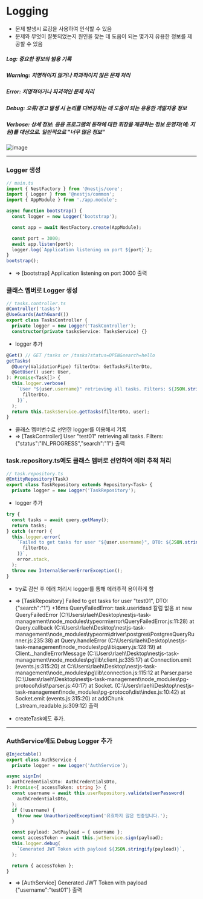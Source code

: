 # Logging
- 문제 발생시 로깅을 사용하여 인식할 수 있음
- 문제와 무엇이 잘못되었는지 원인을 찾는 데 도움이 되는 몇가지 유용한 정보를 제공할 수 있음


##### Log: 중요한 정보의 범용 기록
##### Warning: 치명적이지 않거나 파괴적이지 않은 문제 처리
##### Error: 치명적이거나 파괴적인 문제 처리
##### Debug: 오류/경고 발생 시 논리를 디버깅하는 데 도움이 되는 유용한 개발자용 정보
##### Verbose: 상세 정보: 응용 프로그램의 동작에 대한 휘장을 제공하는 정보 운영자(예: 지원)를 대상으로. 일반적으로 "너무 많은 정보"
![image](https://user-images.githubusercontent.com/23697868/105968282-3859c680-60ca-11eb-8bb5-94379e4cb21b.png)

---
### Logger 생성
```ts
// main.ts
import { NestFactory } from '@nestjs/core';
import { Logger } from '@nestjs/common';
import { AppModule } from './app.module';

async function bootstrap() {
  const logger = new Logger('bootstrap');

  const app = await NestFactory.create(AppModule);

  const port = 3000;
  await app.listen(port);
  logger.log(`Application listening on port ${port}`);
}
bootstrap();
```
- => [bootstrap] Application listening on port 3000 출력

### 클래스 멤버로 Logger 생성
```ts
// tasks.controller.ts
@Controller('tasks')
@UseGuards(AuthGuard())
export class TasksController {
  private logger = new Logger('TaskController');
  constructor(private tasksService: TasksService) {}
```
- logger 추가
```ts
@Get() // GET /tasks or /tasks?status=OPEN&search=hello
getTasks(
  @Query(ValidationPipe) filterDto: GetTasksFilterDto,
  @GetUser() user: User,
): Promise<Task[]> {
  this.logger.verbose(
    `User "${user.username}" retrieving all tasks. Filters: ${JSON.stringify(
      filterDto,
    )}`,
  );
  return this.tasksService.getTasks(filterDto, user);
}
```
- 클래스 멤버변수로 선언한 logger를 이용해서 기록
- => [TaskController] User "test01" retrieving all tasks. Filters: {"status":"IN_PROGRESS","search":"1"} 출력

### task.repository.ts에도 클래스 멤버로 선언하여 에러 추적 처리
```ts
// task.repository.ts
@EntityRepository(Task)
export class TaskRepository extends Repository<Task> {
  private logger = new Logger('TaskRepository');
```
- logger 추가
```ts
try {
  const tasks = await query.getMany();
  return tasks;
} catch (error) {
  this.logger.error(
    `Failed to get tasks for user "${user.username}", DTO: ${JSON.stringify(
      filterDto,
    )}`,
    error.stack,
  );
  throw new InternalServerErrorException();
}
```
- try로 감싼 후 에러 처리시 logger를 통해 에러추적 용이하게 함
- => [TaskRepository] Failed to get tasks for user "test01", DTO: {"search":"1"} +16ms
QueryFailedError: task.useridasd 칼럼 없음
    at new QueryFailedError (C:\Users\rlaeh\Desktop\nestjs-task-management\node_modules\typeorm\error\QueryFailedError.js:11:28)
    at Query.callback (C:\Users\rlaeh\Desktop\nestjs-task-management\node_modules\typeorm\driver\postgres\PostgresQueryRunner.js:235:38)
    at Query.handleError (C:\Users\rlaeh\Desktop\nestjs-task-management\node_modules\pg\lib\query.js:128:19)
    at Client._handleErrorMessage (C:\Users\rlaeh\Desktop\nestjs-task-management\node_modules\pg\lib\client.js:335:17)
    at Connection.emit (events.js:315:20)
    at C:\Users\rlaeh\Desktop\nestjs-task-management\node_modules\pg\lib\connection.js:115:12
    at Parser.parse (C:\Users\rlaeh\Desktop\nestjs-task-management\node_modules\pg-protocol\dist\parser.js:40:17)
    at Socket.<anonymous> (C:\Users\rlaeh\Desktop\nestjs-task-management\node_modules\pg-protocol\dist\index.js:10:42)
    at Socket.emit (events.js:315:20)
    at addChunk (_stream_readable.js:309:12)  출력

- createTask에도 추가.

---
### AuthService에도 Debug Logger 추가
```ts
@Injectable()
export class AuthService {
  private logger = new Logger('AuthService');
```
```ts
async signIn(
  authCredentialsDto: AuthCredentialsDto,
): Promise<{ accessToken: string }> {
  const username = await this.userRepository.validateUserPassword(
    authCredentialsDto,
  );
  if (!username) {
    throw new UnauthorizedException('유효하지 않은 인증입니다.');
  }

  const payload: JwtPayload = { username };
  const accessToken = await this.jwtService.sign(payload);
  this.logger.debug(
    `Generated JWT Token with payload ${JSON.stringify(payload)}`,
  );

  return { accessToken };
}
```
- => [AuthService] Generated JWT Token with payload {"username":"test01"} 출력
